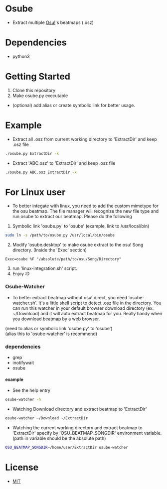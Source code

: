 # Osube
- Extract multiple [Osu!](https://osu.ppy.sh/)'s beatmaps (.osz)

# Dependencies
- python3

# Getting Started
1. Clone this repository
2. Make osube.py executable
- (optional) add alias or create symbolic link for better usage.

# Example
- Extract all .osz from current working directory to 'ExtractDir' and keep .osz file
```sh
./osube.py ExtractDir -k
```
- Extract 'ABC.osz' to 'ExtractDir' and keep .osz file
```sh
./osube.py ABC.osz ExtractDir -k
```

# For Linux user
- To better integate with linux, you need to add the custom mimetype for the osu beatmap.
The file manager will recognize the new file type and run osube to extract our beatmap.
Please do the following
1. Symbolic link 'osube.py' to 'osube' (example, link to /usr/local/bin)
```sh
sudo ln -s /path/to/osube.py /usr/local/bin/osube
```
2. Modify 'osube.desktop' to make osube extract to the osu! Song directory. (Inside the 'Exec' section)
```
Exec=osube %F "/absolute/path/to/osu/Song/Directory"
```
3. run 'linux-integration.sh' script.
4. Enjoy :D

### Osube-Watcher
- To better extract beatmap without osu! direct, you need 'osube-watcher.sh'. It's a little shell script to detect .osz file in the directory.
You can run this watcher in your default browser download directory (ex. ~/Download) and it will auto extract beatmap for you. Really handy when you download beatmap by a web browser.

(need to alias or symbolic link 'osube.py' to 'osube')\
(alias this to 'osube-watcher' is recommend)

### dependencies
- grep
- inotifywait
- osube

#### example
- See the help entry
```sh
osube-watcher -h
```

- Watching Download directory and extract beatmap to 'ExtractDir'
```sh
osube-watcher ~/Download ~/ExtractDir
```

- Watching the current working directory and extract beatmap to 'ExtractDir' specify by 'OSU_BEATMAP_SONGDIR' environment variable. (path in variable should be the absolute path)
```sh
OSU_BEATMAP_SONGDIR=/home/user/ExtractDir osube-watcher
```
# License
- [MIT](LICENSE)

